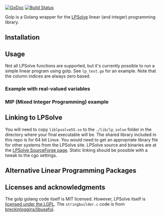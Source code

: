 [![GoDoc](https://godoc.org/github.com/draffensperger/golp?status.svg)](https://godoc.org/github.com/draffensperger/golp) [![Build Status](https://travis-ci.org/draffensperger/golp.svg?branch=master)](https://travis-ci.org/draffensperger/golp)

Golp is a Golang wrapper for the [LPSolve](http://lpsolve.sourceforge.net/5.5/) linear (and integer) programming library.

## Installation



## Usage 

Not all LPSolve functions are supported, but it's currently possible to run a simple linear program using golp. See `lp_test.go` for an example. Note that the column indices are always zero based.

### Example with real-valued variables

### MIP (Mixed Integer Programming) example

## Linking to LPSolve

You will need to copy `liblpsolve55.so` to the `./lib/lp_solve` folder in the directory where your final executable will be. The shared library included in this repo is for 64 bit Linux. You would need to get an appropriate library file for other systems from the LPSolve site. LPSolve source and binaries are at the [LPSolve SourceForge page](http://sourceforge.net/projects/lpsolve/). Static linking should be possible with a tweak to the cgo settings.

## Alternative Linear Programming Packages



## Licenses and acknowledgments

The golp golang code itself is MIT licensed. However, LPSolve itself is [licensed under the LGPL](http://lpsolve.sourceforge.net/5.5/LGPL.htm). The `stringbuilder.c` code is from [breckinloggins/libuseful](https://github.com/breckinloggins/libuseful).
